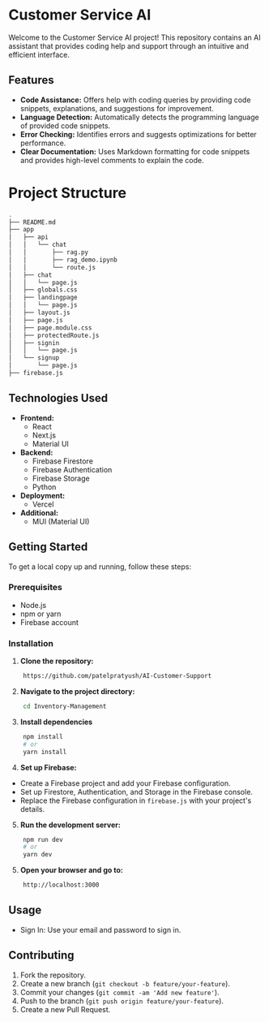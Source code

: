# Customer Service AI 

Welcome to the Customer Service AI project! This repository contains an AI assistant that provides coding help and support through an intuitive and efficient interface.

## Features

- **Code Assistance:** Offers help with coding queries by providing code snippets, explanations, and suggestions for improvement.
- **Language Detection:** Automatically detects the programming language of provided code snippets.
- **Error Checking:** Identifies errors and suggests optimizations for better performance.
- **Clear Documentation:** Uses Markdown formatting for code snippets and provides high-level comments to explain the code.

# Project Structure

```bash
.
├── README.md
├── app
│   ├── api
│   │   └── chat
│   │       ├── rag.py
│   │       ├── rag_demo.ipynb
│   │       └── route.js
│   ├── chat
│   │   └── page.js
│   ├── globals.css
│   ├── landingpage
│   │   └── page.js
│   ├── layout.js
│   ├── page.js
│   ├── page.module.css
│   ├── protectedRoute.js
│   ├── signin
│   │   └── page.js
│   └── signup
│       └── page.js
├── firebase.js
```

## Technologies Used

- **Frontend:**
  - React
  - Next.js
  - Material UI
- **Backend:**
  - Firebase Firestore
  - Firebase Authentication
  - Firebase Storage
  - Python
- **Deployment:**
  - Vercel
- **Additional:**
  - MUI (Material UI)
 
## Getting Started

To get a local copy up and running, follow these steps:

### Prerequisites

- Node.js
- npm or yarn
- Firebase account

### Installation

1. **Clone the repository:**

```bash
    https://github.com/patelpratyush/AI-Customer-Support
```

2. **Navigate to the project directory:**

```bash
    cd Inventory-Management
```

3. **Install dependencies**

```bash
    npm install
    # or
    yarn install
```

4. **Set up Firebase:**

- Create a Firebase project and add your Firebase configuration.
- Set up Firestore, Authentication, and Storage in the Firebase console.
- Replace the Firebase configuration in `firebase.js` with your project's details.

5. **Run the development server:**

```bash
    npm run dev
    # or
    yarn dev
```

5. **Open your browser and go to:**

```bash
    http://localhost:3000
```

## Usage

- Sign In: Use your email and password to sign in.

## Contributing

1. Fork the repository.
2. Create a new branch (`git checkout -b feature/your-feature`).
3. Commit your changes (`git commit -am 'Add new feature'`).
4. Push to the branch (`git push origin feature/your-feature`).
5. Create a new Pull Request.
